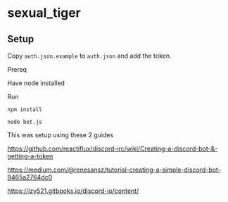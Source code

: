 # sexual_tiger

## Setup

Copy `auth.json.example` to `auth.json` and add the token.

Prereq

Have node installed

Run

`npm install`

`node bot.js`

This was setup using these 2 guides


https://github.com/reactiflux/discord-irc/wiki/Creating-a-discord-bot-&-getting-a-token


https://medium.com/@renesansz/tutorial-creating-a-simple-discord-bot-9465a2764dc0


https://izy521.gitbooks.io/discord-io/content/
